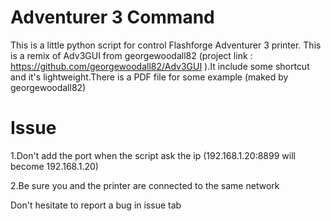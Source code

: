 # Adventurer 3 Command
This is a little python script for control Flashforge Adventurer 3 printer. This is a remix of Adv3GUI from georgewoodall82 (project link : https://github.com/georgewoodall82/Adv3GUI ).It include some shortcut and it's lightweight.There is a PDF file for some example (maked by georgewoodall82)

# Issue
1.Don't add the port when the script ask the ip (192.168.1.20:8899 will become 192.168.1.20)

2.Be sure you and the printer are connected to the same network

Don't hesitate to report a bug in issue tab